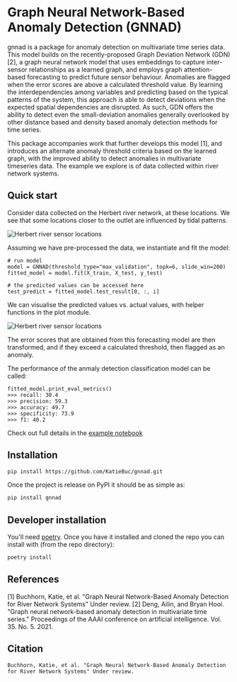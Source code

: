 # Graph Neural Network-Based Anomaly Detection (GNNAD)

gnnad is a package for anomaly detection on multivariate time series data. This model builds on the recently-proposed Graph Deviation Network (GDN) [2], a  graph neural network model that uses embeddings to capture inter-sensor relationships as a learned graph, and employs graph attention-based forecasting to predict future sensor behaviour. Anomalies are flagged when the error scores are above a calculated threshold value. By learning the interdependencies among variables and predicting based on the typical patterns of the system, this approach is able to detect deviations when the expected spatial dependencies are disrupted. As such, GDN offers the ability to detect even the small-deviation anomalies generally overlooked by other distance based and density based anomaly detection methods for time series.

This package accompanies work that further develops this model [1], and introduces an alternate anomaly threshold criteria based on the learned graph, with the improved ability to detect anomalies in multivariate timeseries data. The example we explore is of data collected within river network systems.

## Quick start

Consider data collected on the Herbert river network, at these locations. We see that some locations closer to the outlet are influenced by tidal patterns.

<img src="https://github.com/KatieBuc/gnnad/files/11257391/herbert_ssn.pdf " alt="Herbert river sensor locations" title="">

Assuming we have pre-processed the data, we instantiate and fit the model:
```
# run model
model = GNNAD(threshold_type="max_validation", topk=6, slide_win=200)
fitted_model = model.fit(X_train, X_test, y_test)

# the predicted values can be accessed here
test_predict = fitted_model.test_result[0, :, i]
```

We can visualise the predicted values vs. actual values, with helper functions in the plot module.

<img src="https://github.com/KatieBuc/gnnad/files/11257392/Herbert.pdf " alt="Herbert river sensor locations" title="">

The error scores that are obtained from this forecasting model are then transformed, and if they exceed a calculated threshold, then flagged as an anomaly.

The performance of the anmaly detection classification model can be called:
```
fitted_model.print_eval_metrics()
>>> recall: 30.4
>>> precision: 59.3
>>> accuracy: 49.7
>>> specificity: 73.9
>>> f1: 40.2
```

Check out full details in the [example notebook](example_herbert.ipynb)

## Installation

```bash
pip install https://github.com/KatieBuc/gnnad.git
```

Once the project is release on PyPI it should be as simple as:

```bash
pip install gnnad
```

## Developer installation

You'll need [poetry](https://python-poetry.org/docs/#installation). Once you have it installed and
cloned the repo you can install with (from the repo directory):

```bash
poetry install
```

## References

[1] Buchhorn, Katie, et al. "Graph Neural Network-Based Anomaly Detection for River Network Systems" Under review.
[2] Deng, Ailin, and Bryan Hooi. "Graph neural network-based anomaly detection in multivariate time series." Proceedings of the AAAI conference on artificial intelligence. Vol. 35. No. 5. 2021.


## Citation

```
Buchhorn, Katie, et al. "Graph Neural Network-Based Anomaly Detection for River Network Systems" Under review.
```